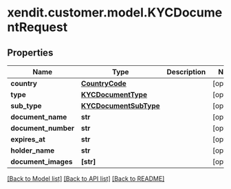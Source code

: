 # xendit.customer.model.KYCDocumentRequest


## Properties
Name | Type | Description | Notes
------------ | ------------- | ------------- | -------------
**country** | [**CountryCode**](CountryCode.md) |  | [optional] 
**type** | [**KYCDocumentType**](KYCDocumentType.md) |  | [optional] 
**sub_type** | [**KYCDocumentSubType**](KYCDocumentSubType.md) |  | [optional] 
**document_name** | **str** |  | [optional] 
**document_number** | **str** |  | [optional] 
**expires_at** | **str** |  | [optional] 
**holder_name** | **str** |  | [optional] 
**document_images** | **[str]** |  | [optional] 

[[Back to Model list]](../README.md#documentation-for-models) [[Back to API list]](../README.md#documentation-for-api-endpoints) [[Back to README]](../README.md)


